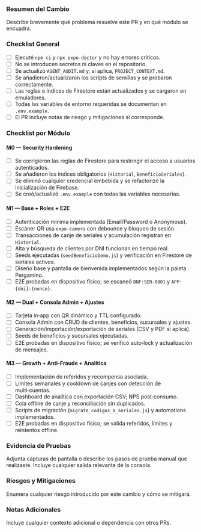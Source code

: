 <!--
  Plantilla de Pull Request para el proyecto Pergamino‑QR.
  Completa todas las secciones antes de solicitar revisión.  Los PRs deben
  crearse en orden (M0 → M1 → M2 → M3) y cada módulo requiere validar
  funcionalidades y seguridad en un dispositivo físico usando el cliente de
  desarrollo (no emulador, salvo que se indique).  El objetivo es mantener
  trazabilidad y minimizar errores en producción.
-->

### Resumen del Cambio

Describe brevemente qué problema resuelve este PR y en qué módulo se encuadra.

### Checklist General

- [ ] Ejecuté `npm ci` y `npx expo-doctor` y no hay errores críticos.
- [ ] No se introducen secretos ni claves en el repositorio.
- [ ] Se actualizó `AGENT_AUDIT.md` y, si aplica, `PROJECT_CONTEXT.md`.
- [ ] Se añadieron/actualizaron los scripts de semillas y se probaron correctamente.
- [ ] Las reglas e índices de Firestore están actualizados y se cargaron en emuladores.
- [ ] Todas las variables de entorno requeridas se documentan en `.env.example`.
- [ ] El PR incluye notas de riesgo y mitigaciones si corresponde.

### Checklist por Módulo

#### M0 — Security Hardening
- [ ] Se corrigieron las reglas de Firestore para restringir el acceso a usuarios autenticados.
- [ ] Se añadieron los índices obligatorios (`Historial`, `BeneficioSeriales`).
- [ ] Se eliminó cualquier credencial embebida y se refactorizó la inicialización de Firebase.
- [ ] Se creó/actualizó `.env.example` con todas las variables necesarias.

#### M1 — Base + Roles + E2E
- [ ] Autenticación mínima implementada (Email/Password o Anonymous).
- [ ] Escáner QR usa `expo-camera` con debounce y bloqueo de sesión.
- [ ] Transacciones de canje de seriales y acumulación registran en `Historial`.
- [ ] Alta y búsqueda de clientes por DNI funcionan en tiempo real.
- [ ] Seeds ejecutadas (`seedBeneficioDemo.js`) y verificación en Firestore de seriales activos.
- [ ] Diseño base y pantalla de bienvenida implementados según la paleta Pergamino.
- [ ] E2E probadas en dispositivo físico; se escaneó `BNF:SER-0001` y `APP:{dni}:{nonce}`.

#### M2 — Dual + Consola Admin + Ajustes
- [ ] Tarjeta in‑app con QR dinámico y TTL configurado.
- [ ] Consola Admin con CRUD de clientes, beneficios, sucursales y ajustes.
- [ ] Generación/importación/exportación de seriales (CSV y PDF si aplica).
- [ ] Seeds de beneficios y sucursales ejecutadas.
- [ ] E2E probadas en dispositivo físico; se verificó auto‑lock y actualización de mensajes.

#### M3 — Growth + Anti‑Fraude + Analítica
- [ ] Implementación de referidos y recompensa asociada.
- [ ] Límites semanales y cooldown de canjes con detección de multi‑cuentas.
- [ ] Dashboard de analítica con exportación CSV; NPS post‑consumo.
- [ ] Cola offline de canje y reconciliación sin duplicados.
- [ ] Scripts de migración (`migrate_codigos_a_seriales.js`) y automations implementados.
- [ ] E2E probadas en dispositivo físico; se valida referidos, límites y reintentos offline.

### Evidencia de Pruebas

Adjunta capturas de pantalla o describe los pasos de prueba manual que realizaste.  Incluye cualquier salida relevante de la consola.

### Riesgos y Mitigaciones

Enumera cualquier riesgo introducido por este cambio y cómo se mitigará.

### Notas Adicionales

Incluye cualquier contexto adicional o dependencia con otros PRs.